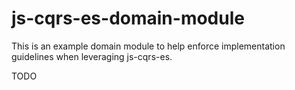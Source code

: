 # js-cqrs-es-domain-module
This is an example domain module to help enforce implementation guidelines when leveraging js-cqrs-es.

TODO
